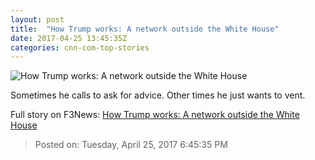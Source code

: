 ```yaml
---
layout: post
title:  "How Trump works: A network outside the White House"
date: 2017-04-25 13:45:35Z
categories: cnn-com-top-stories
---
```


![How Trump works: A network outside the White House](http://i2.cdn.cnn.com/cnnnext/dam/assets/170203110444-trump-phone-call-putin-super-tease.jpg)

Sometimes he calls to ask for advice. Other times he just wants to vent.


Full story on F3News: [How Trump works: A network outside the White House](http://www.f3nws.com/n/GQEPb)

> Posted on: Tuesday, April 25, 2017 6:45:35 PM

